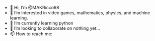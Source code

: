 - 👋 Hi, I’m @MAKRicco98
- 👀 I’m interested in video games, mathematics, physics, and machine learning.
- 🌱 I’m currently learning python
- 💞️ I’m looking to collaborate on nothing yet...
- 📫 How to reach me:

<!---
MAKRicco98/MAKRicco98 is a ✨ special ✨ repository because its `README.md` (this file) appears on your GitHub profile.
You can click the Preview link to take a look at your changes.
--->
